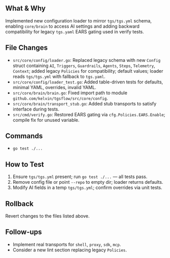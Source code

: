 ## What & Why
Implemented new configuration loader to mirror `tgs/tgs.yml` schema, enabling `core/brain` to access AI settings and adding backward compatibility for legacy `tgs.yaml` EARS gating used in verify tests.

## File Changes
- `src/core/config/loader.go`: Replaced legacy schema with new `Config` struct containing `AI`, `Triggers`, `Guardrails`, `Agents`, `Steps`, `Telemetry`, `Context`; added legacy `Policies` for compatibility; default values; loader reads `tgs/tgs.yml` with fallback to `tgs.yaml`.
- `src/core/config/loader_test.go`: Added table-driven tests for defaults, minimal YAML, overrides, invalid YAML.
- `src/core/brain/brain.go`: Fixed import path to module `github.com/kelvin/tgsflow/src/core/config`.
- `src/core/brain/transport_stub.go`: Added stub transports to satisfy interface during tests.
- `src/cmd/verify.go`: Restored EARS gating via `cfg.Policies.EARS.Enable`; compile fix for unused variable.

## Commands
- `go test ./...`

## How to Test
1. Ensure `tgs/tgs.yml` present; run `go test ./...` — all tests pass.
2. Remove config file or point `--repo` to empty dir; loader returns defaults.
3. Modify AI fields in a temp `tgs/tgs.yml`; confirm overrides via unit tests.

## Rollback
Revert changes to the files listed above.

## Follow-ups
- Implement real transports for `shell`, `proxy`, `sdk`, `mcp`.
- Consider a new lint section replacing legacy `Policies`.